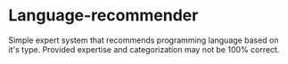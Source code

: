 # Language-recommender

Simple expert system that recommends programming language based on it's type. 
Provided expertise and categorization may not be 100% correct.
